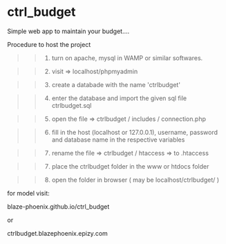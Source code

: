 # ctrl_budget

Simple web app to maintain your budget....


Procedure to host the project

>> 1) turn on apache, mysql in WAMP or similar softwares.

>> 2) visit =>   localhost/phpmyadmin

>> 3) create a databade with the name 'ctrlbudget'

>> 4) enter the database and import the given sql file ctrlbudget.sql 

>> 5) open the file => ctrlbudget / includes / connection.php

>> 6) fill in the host (localhost or 127.0.0.1), username, password and database name in the respective variables

>> 7) rename the file => ctrlbudget / htaccess => to .htaccess 

>> 7) place the ctrlbudget folder in the www or htdocs folder

>> 8) open the folder in browser ( may be localhost/ctrlbudget/ )



for model visit:

blaze-phoenix.github.io/ctrl_budget

or

ctrlbudget.blazephoenix.epizy.com
